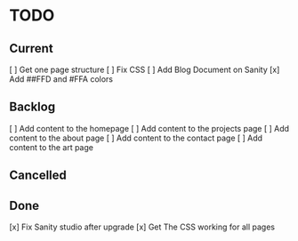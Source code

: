 # TODO

## Current

[ ] Get one page structure
[ ] Fix CSS
[ ] Add Blog Document on Sanity
[x] Add ##FFD and #FFA colors

## Backlog

[ ] Add content to the homepage
[ ] Add content to the projects page
[ ] Add content to the about page
[ ] Add content to the contact page
[ ] Add content to the art page

## Cancelled

## Done

[x] Fix Sanity studio after upgrade
[x] Get The CSS working for all pages
